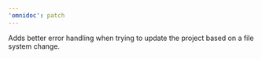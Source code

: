 ```yaml
---
'omnidoc': patch
---
```


Adds better error handling when trying to update the project based on a file system change.
